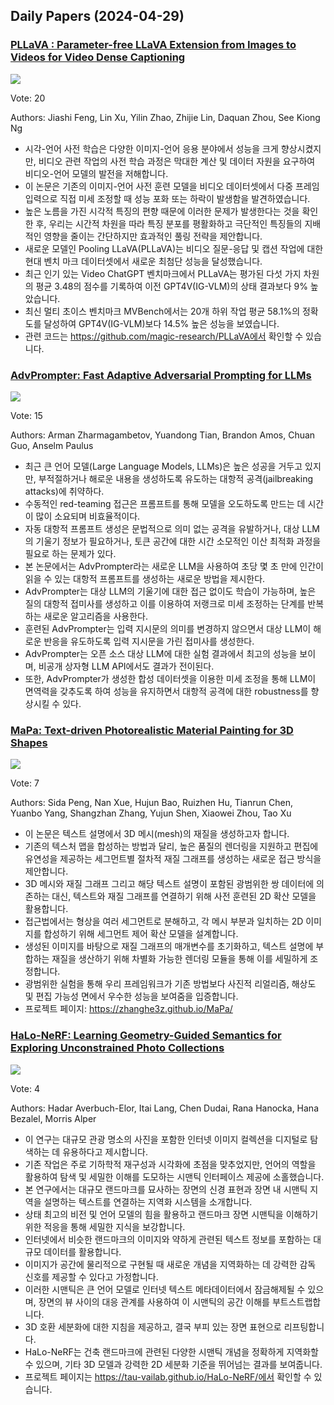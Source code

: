 ## Daily Papers (2024-04-29)

### [PLLaVA : Parameter-free LLaVA Extension from Images to Videos for Video Dense Captioning](https://arxiv.org/abs/2404.16994)

![](https://cdn-thumbnails.huggingface.co/social-thumbnails/papers/2404.16994.png)

Vote: 20

Authors: Jiashi Feng, Lin Xu, Yilin Zhao, Zhijie Lin, Daquan Zhou, See Kiong Ng

- 시각-언어 사전 학습은 다양한 이미지-언어 응용 분야에서 성능을 크게 향상시켰지만, 비디오 관련 작업의 사전 학습 과정은 막대한 계산 및 데이터 자원을 요구하여 비디오-언어 모델의 발전을 저해합니다.
- 이 논문은 기존의 이미지-언어 사전 훈련 모델을 비디오 데이터셋에서 다중 프레임 입력으로 직접 미세 조정할 때 성능 포화 또는 하락이 발생함을 발견하였습니다.
- 높은 노름을 가진 시각적 특징의 편향 때문에 이러한 문제가 발생한다는 것을 확인한 후, 우리는 시간적 차원을 따라 특징 분포를 평활화하고 극단적인 특징들의 지배적인 영향을 줄이는 간단하지만 효과적인 풀링 전략을 제안합니다.
- 새로운 모델인 Pooling LLaVA(PLLaVA)는 비디오 질문-응답 및 캡션 작업에 대한 현대 벤치 마크 데이터셋에서 새로운 최첨단 성능을 달성했습니다.
- 최근 인기 있는 Video ChatGPT 벤치마크에서 PLLaVA는 평가된 다섯 가지 차원의 평균 3.48의 점수를 기록하여 이전 GPT4V(IG-VLM)의 상태 결과보다 9% 높았습니다.
- 최신 멀티 초이스 벤치마크 MVBench에서는 20개 하위 작업 평균 58.1%의 정확도를 달성하여 GPT4V(IG-VLM)보다 14.5% 높은 성능을 보였습니다.
- 관련 코드는 https://github.com/magic-research/PLLaVA에서 확인할 수 있습니다.

### [AdvPrompter: Fast Adaptive Adversarial Prompting for LLMs](https://arxiv.org/abs/2404.16873)

![](https://cdn-thumbnails.huggingface.co/social-thumbnails/papers/2404.16873.png)

Vote: 15

Authors: Arman Zharmagambetov, Yuandong Tian, Brandon Amos, Chuan Guo, Anselm Paulus

- 최근 큰 언어 모델(Large Language Models, LLMs)은 높은 성공을 거두고 있지만, 부적절하거나 해로운 내용을 생성하도록 유도하는 대항적 공격(jailbreaking attacks)에 취약하다.
- 수동적인 red-teaming 접근은 프롬프트를 통해 모델을 오도하도록 만드는 데 시간이 많이 소요되며 비효율적이다.
- 자동 대항적 프롬프트 생성은 문법적으로 의미 없는 공격을 유발하거나, 대상 LLM의 기울기 정보가 필요하거나, 토큰 공간에 대한 시간 소모적인 이산 최적화 과정을 필요로 하는 문제가 있다.
- 본 논문에서는 AdvPrompter라는 새로운 LLM을 사용하여 초당 몇 초 만에 인간이 읽을 수 있는 대항적 프롬프트를 생성하는 새로운 방법을 제시한다.
- AdvPrompter는 대상 LLM의 기울기에 대한 접근 없이도 학습이 가능하며, 높은 질의 대항적 접미사를 생성하고 이를 이용하여 저랭크로 미세 조정하는 단계를 반복하는 새로운 알고리즘을 사용한다.
- 훈련된 AdvPrompter는 입력 지시문의 의미를 변경하지 않으면서 대상 LLM이 해로운 반응을 유도하도록 입력 지시문을 가린 접미사를 생성한다.
- AdvPrompter는 오픈 소스 대상 LLM에 대한 실험 결과에서 최고의 성능을 보이며, 비공개 상자형 LLM API에서도 결과가 전이된다.
- 또한, AdvPrompter가 생성한 합성 데이터셋을 이용한 미세 조정을 통해 LLM이 면역력을 갖추도록 하여 성능을 유지하면서 대항적 공격에 대한 robustness를 향상시킬 수 있다.

### [MaPa: Text-driven Photorealistic Material Painting for 3D Shapes](https://arxiv.org/abs/2404.17569)

![](https://cdn-thumbnails.huggingface.co/social-thumbnails/papers/2404.17569.png)

Vote: 7

Authors: Sida Peng, Nan Xue, Hujun Bao, Ruizhen Hu, Tianrun Chen, Yuanbo Yang, Shangzhan Zhang, Yujun Shen, Xiaowei Zhou, Tao Xu

- 이 논문은 텍스트 설명에서 3D 메시(mesh)의 재질을 생성하고자 합니다.
- 기존의 텍스처 맵을 합성하는 방법과 달리, 높은 품질의 렌더링을 지원하고 편집에 유연성을 제공하는 세그먼트별 절차적 재질 그래프를 생성하는 새로운 접근 방식을 제안합니다.
- 3D 메시와 재질 그래프 그리고 해당 텍스트 설명이 포함된 광범위한 쌍 데이터에 의존하는 대신, 텍스트와 재질 그래프를 연결하기 위해 사전 훈련된 2D 확산 모델을 활용합니다.
- 접근법에서는 형상을 여러 세그먼트로 분해하고, 각 메시 부분과 일치하는 2D 이미지를 합성하기 위해 세그먼트 제어 확산 모델을 설계합니다.
- 생성된 이미지를 바탕으로 재질 그래프의 매개변수를 초기화하고, 텍스트 설명에 부합하는 재질을 생산하기 위해 차별화 가능한 렌더링 모듈을 통해 이를 세밀하게 조정합니다.
- 광범위한 실험을 통해 우리 프레임워크가 기존 방법보다 사진적 리얼리즘, 해상도 및 편집 가능성 면에서 우수한 성능을 보여줌을 입증합니다. 
- 프로젝트 페이지: https://zhanghe3z.github.io/MaPa/

### [HaLo-NeRF: Learning Geometry-Guided Semantics for Exploring Unconstrained Photo Collections](https://arxiv.org/abs/2404.16845)

![](https://cdn-thumbnails.huggingface.co/social-thumbnails/papers/2404.16845.png)

Vote: 4

Authors: Hadar Averbuch-Elor, Itai Lang, Chen Dudai, Rana Hanocka, Hana Bezalel, Morris Alper

- 이 연구는 대규모 관광 명소의 사진을 포함한 인터넷 이미지 컬렉션을 디지털로 탐색하는 데 유용하다고 제시합니다.
- 기존 작업은 주로 기하학적 재구성과 시각화에 초점을 맞추었지만, 언어의 역할을 활용하여 탐색 및 세밀한 이해를 도모하는 시맨틱 인터페이스 제공에 소홀했습니다.
- 본 연구에서는 대규모 랜드마크를 묘사하는 장면의 신경 표현과 장면 내 시맨틱 지역을 설명하는 텍스트를 연결하는 지역화 시스템을 소개합니다.
- 상태 최고의 비전 및 언어 모델의 힘을 활용하고 랜드마크 장면 시맨틱을 이해하기 위한 적응을 통해 세밀한 지식을 보강합니다.
- 인터넷에서 비슷한 랜드마크의 이미지와 약하게 관련된 텍스트 정보를 포함하는 대규모 데이터를 활용합니다.
- 이미지가 공간에 물리적으로 구현될 때 새로운 개념을 지역화하는 데 강력한 감독 신호를 제공할 수 있다고 가정합니다.
- 이러한 시맨틱은 큰 언어 모델로 인터넷 텍스트 메타데이터에서 잠금해제될 수 있으며, 장면의 뷰 사이의 대응 관계를 사용하여 이 시맨틱의 공간 이해를 부트스트랩합니다.
- 3D 호환 세분화에 대한 지침을 제공하고, 결국 부피 있는 장면 표현으로 리프팅합니다.
- HaLo-NeRF는 건축 랜드마크에 관련된 다양한 시맨틱 개념을 정확하게 지역화할 수 있으며, 기타 3D 모델과 강력한 2D 세분화 기준을 뛰어넘는 결과를 보여줍니다.
- 프로젝트 페이지는 https://tau-vailab.github.io/HaLo-NeRF/에서 확인할 수 있습니다.

